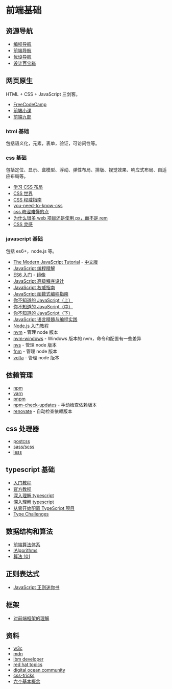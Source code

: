 # 前端基础

## 资源导航

- [编程导航](https://www.code-nav.cn/)
- [前端导航](http://nav.poetries.top/)
- [优设导航](https://hao.uisdc.com/)
- [设计百宝箱](http://www.shejibox.cn/)

## 网页原生

HTML + CSS + JavaScript 三剑客。

- [FreeCodeCamp](https://www.freecodecamp.org/learn)
- [前端小课](https://lefex.github.io/fe-mini-course/)
- [前端九部](https://www.yuque.com/fe9/basic)

### html 基础

包括语义化，元素，表单，验证，可访问性等。

### css 基础

包括定位、显示、盒模型、浮动、弹性布局、排版、视觉效果、响应式布局、自适应布局等。

- [学习 CSS 布局](http://zh.learnlayout.com/)
- [CSS 世界](https://weread.qq.com/web/reader/00932ab0715a41e90093ab5)
- [CSS 权威指南](https://book.douban.com/subject/33398314/)
- [you-need-to-know-css](https://lhammer.cn/You-need-to-know-css/#/zh-cn/)
- [css 晦涩难懂的点](https://juejin.im/post/6888102016007176200)
- [为什么很多 web 项目还是使用 px，而不是 rem](https://www.zhihu.com/question/313971223/answer/628236155)
- [CSS 灵感](https://github.com/chokcoco/CSS-Inspiration)

### javascript 基础

包括 es6+，node.js 等。

- [The Modern JavaScript Tutorial](https://javascript.info/) - [中文版](https://zh.javascript.info/)
- [JavaScript 编程精解](https://weread.qq.com/web/reader/14632cb071d2827314677c6kc81322c012c81e728d9d180)
- [ES6 入门](http://es6.ruanyifeng.com/) - [镜像](https://wangdoc.com/es6/)
- [JavaScript 高级程序设计](https://weread.qq.com/web/reader/fd332480811e4dd5dg011874)
- [JavaScript 权威指南](https://book.douban.com/subject/35396470/)
- [JavaScript 函数式编程指南](https://llh911001.gitbooks.io/mostly-adequate-guide-chinese/content/)
- [你不知道的 JavaScript（上）](https://weread.qq.com/web/reader/8c632230715c01a18c683d8)
- [你不知道的 JavaScript（中）](https://weread.qq.com/web/reader/f5d32510715c0190f5ddc42)
- [你不知道的 JavaScript（下）](https://weread.qq.com/web/reader/c1232d00715c016fc1234b3)
- [JavaScript 语言精髓与编程实践](https://weread.qq.com/web/reader/bd73243071e43421bd7c139)
- [Node.js 入门教程](http://nodejs.cn/learn)
- [nvm](https://github.com/nvm-sh/nvm) - 管理 node 版本
- [nvm-windows](https://github.com/coreybutler/nvm-windows) - Windows 版本的 nvm，命令和配置有一些差异
- [nvs](https://github.com/jasongin/nvs) - 管理 node 版本
- [fnm](https://github.com/Schniz/fnm) - 管理 node 版本
- [volta](https://volta.sh/) - 管理 node 版本

## 依赖管理

- [npm](https://docs.npmjs.com/)
- [yarn](https://classic.yarnpkg.com/)
- [pnpm](https://pnpm.js.org/)
- [npm-check-updates](https://github.com/raineorshine/npm-check-updates) - 手动检查依赖版本
- [renovate](https://github.com/renovatebot/renovate) - 自动检查依赖版本

## css 处理器

- [postcss](https://postcss.org/)
- [sass/scss](https://sass-lang.com/)
- [less](http://lesscss.org/)

## typescript 基础

- [入门教程](https://ts.xcatliu.com/basics)
- [官方教程](https://www.typescriptlang.org/docs/home.html)
- [深入理解 typescript](https://weread.qq.com/web/reader/6393276071bc6e966392234)
- [深入理解 typescript](https://jkchao.github.io/typescript-book-chinese/)
- [从零开始配置 TypeScript 项目](https://juejin.im/post/6856410900577026061)
- [Type Challenges](https://tsch.js.org/)

## 数据结构和算法

- [前端算法体系](https://github.com/sisterAn/JavaScript-Algorithms)
- [IAlgorithms](https://ziyi2.github.io/algorithms/)
- [算法 101](https://101.zoo.team/)

## 正则表达式

- [JavaScript 正则迷你书](https://github.com/qdlaoyao/js-regex-mini-book)

## 框架

- [对前端框架的理解](https://mp.weixin.qq.com/s/mZ7KuFjyCWNCAq7HnXg96A)

## 资料

- [w3c](https://www.w3.org/)
- [mdn](https://developer.mozilla.org/)
- [ibm developer](https://www.ibm.com/developerworks/cn/index.html)
- [red hat topics](https://www.redhat.com/zh/topics)
- [digital ocean community](https://www.digitalocean.com/community)
- [css-tricks](https://css-tricks.com/)
- [六个基本概念](https://www.zhihu.com/question/304757674/answer/546374749)
